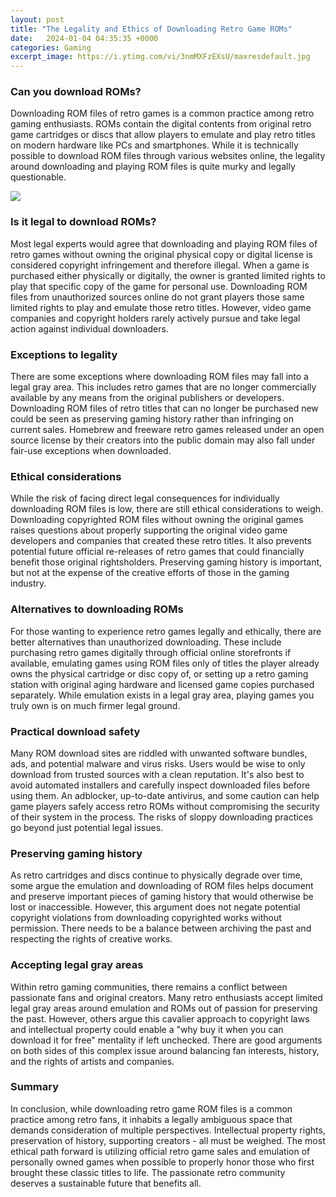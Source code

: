 ```yaml
---
layout: post
title: "The Legality and Ethics of Downloading Retro Game ROMs"
date:   2024-01-04 04:35:35 +0000
categories: Gaming
excerpt_image: https://i.ytimg.com/vi/3nmMXFzEXsU/maxresdefault.jpg
---
```


### Can you download ROMs?
Downloading ROM files of retro games is a common practice among retro gaming enthusiasts. ROMs contain the digital contents from original retro game cartridges or discs that allow players to emulate and play retro titles on modern hardware like PCs and smartphones. While it is technically possible to download ROM files through various websites online, the legality around downloading and playing ROM files is quite murky and legally questionable.   

![](https://i.ytimg.com/vi/3nmMXFzEXsU/maxresdefault.jpg)
### Is it legal to download ROMs?   
Most legal experts would agree that downloading and playing ROM files of retro games without owning the original physical copy or digital license is considered copyright infringement and therefore illegal. When a game is purchased either physically or digitally, the owner is granted limited rights to play that specific copy of the game for personal use. Downloading ROM files from unauthorized sources online do not grant players those same limited rights to play and emulate those retro titles. However, video game companies and copyright holders rarely actively pursue and take legal action against individual downloaders.
### Exceptions to legality
There are some exceptions where downloading ROM files may fall into a legal gray area. This includes retro games that are no longer commercially available by any means from the original publishers or developers. Downloading ROM files of retro titles that can no longer be purchased new could be seen as preserving gaming history rather than infringing on current sales. Homebrew and freeware retro games released under an open source license by their creators into the public domain may also fall under fair-use exceptions when downloaded.
### Ethical considerations     
While the risk of facing direct legal consequences for individually downloading ROM files is low, there are still ethical considerations to weigh. Downloading copyrighted ROM files without owning the original games raises questions about properly supporting the original video game developers and companies that created these retro titles. It also prevents potential future official re-releases of retro games that could financially benefit those original rightsholders. Preserving gaming history is important, but not at the expense of the creative efforts of those in the gaming industry.
### Alternatives to downloading ROMs
For those wanting to experience retro games legally and ethically, there are better alternatives than unauthorized downloading. These include purchasing retro games digitally through official online storefronts if available, emulating games using ROM files only of titles the player already owns the physical cartridge or disc copy of, or setting up a retro gaming station with original aging hardware and licensed game copies purchased separately. While emulation exists in a legal gray area, playing games you truly own is on much firmer legal ground. 
### Practical download safety
Many ROM download sites are riddled with unwanted software bundles, ads, and potential malware and virus risks. Users would be wise to only download from trusted sources with a clean reputation. It's also best to avoid automated installers and carefully inspect downloaded files before using them. An adblocker, up-to-date antivirus, and some caution can help game players safely access retro ROMs without compromising the security of their system in the process. The risks of sloppy downloading practices go beyond just potential legal issues.
### Preserving gaming history  
As retro cartridges and discs continue to physically degrade over time, some argue the emulation and downloading of ROM files helps document and preserve important pieces of gaming history that would otherwise be lost or inaccessible. However, this argument does not negate potential copyright violations from downloading copyrighted works without permission. There needs to be a balance between archiving the past and respecting the rights of creative works.
### Accepting legal gray areas
Within retro gaming communities, there remains a conflict between passionate fans and original creators. Many retro enthusiasts accept limited legal gray areas around emulation and ROMs out of passion for preserving the past. However, others argue this cavalier approach to copyright laws and intellectual property could enable a "why buy it when you can download it for free" mentality if left unchecked. There are good arguments on both sides of this complex issue around balancing fan interests, history, and the rights of artists and companies.
### Summary 
In conclusion, while downloading retro game ROM files is a common practice among retro fans, it inhabits a legally ambiguous space that demands consideration of multiple perspectives. Intellectual property rights, preservation of history, supporting creators - all must be weighed. The most ethical path forward is utilizing official retro game sales and emulation of personally owned games when possible to properly honor those who first brought these classic titles to life. The passionate retro community deserves a sustainable future that benefits all.